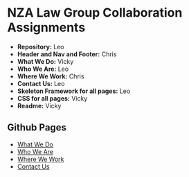 # NZA Law Group Collaboration Assignments

- **Repository:** Leo    
- **Header and Nav and Footer:** Chris    
- **What We Do:** Vicky    
- **Who We Are:** Leo    
- **Where We Work:** Chris    
- **Contact Us:** Leo    
- **Skeleton Framework for all pages:** Leo    
- **CSS for all pages:** Vicky    
- **Readme:** Vicky

## Github Pages

- [What We Do](https://leoashcraft.github.io/NZA-Law-Group-Collab/what-we-do.html)
- [Who We Are](https://leoashcraft.github.io/NZA-Law-Group-Collab/who-we-are.html)
- [Where We Work](https://leoashcraft.github.io/NZA-Law-Group-Collab/where-we-work.html)
- [Contact Us](https://leoashcraft.github.io/NZA-Law-Group-Collab/contact-us.html)

